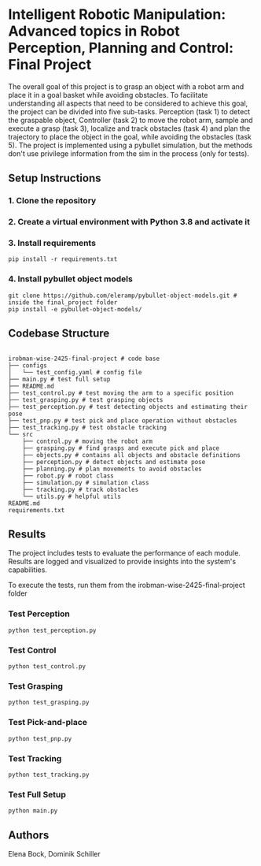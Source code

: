 # Intelligent Robotic Manipulation: Advanced topics in Robot Perception, Planning and Control: Final Project

The overall goal of this project is to grasp an object with a robot arm and place it in a goal basket while avoiding obstacles. To facilitate understanding all aspects that need to be considered to achieve this goal, the project can be divided into five sub-tasks. Perception (task 1) to detect the graspable object, Controller (task 2) to move the robot arm, sample and execute a grasp (task 3), localize and track obstacles (task 4) and plan the trajectory to place the object in the goal, while avoiding the obstacles (task 5). The project is implemented using a pybullet simulation, but the methods don't use privilege information from the sim in the process (only for tests).

## Setup Instructions

### 1. Clone the repository
### 2. Create a virtual environment with Python 3.8 and activate it
### 3. Install requirements
```shell
pip install -r requirements.txt
```
### 4. Install pybullet object models
```shell
git clone https://github.com/eleramp/pybullet-object-models.git # inside the final_project folder
pip install -e pybullet-object-models/
```

## Codebase Structure

```shell

irobman-wise-2425-final-project # code base
├── configs
│   └── test_config.yaml # config file
├── main.py # test full setup
├── README.md
├── test_control.py # test moving the arm to a specific position
├── test_grasping.py # test grasping objects
├── test_perception.py # test detecting objects and estimating their pose
├── test_pnp.py # test pick and place operation without obstacles
├── test_tracking.py # test obstacle tracking
└── src
    ├── control.py # moving the robot arm
    ├── grasping.py # find grasps and execute pick and place
    ├── objects.py # contains all objects and obstacle definitions
    ├── perception.py # detect objects and estimate pose
    ├── planning.py # plan movements to avoid obstacles
    ├── robot.py # robot class
    ├── simulation.py # simulation class
    ├── tracking.py # track obstacles
    └── utils.py # helpful utils
README.md
requirements.txt

```

## Results

The project includes tests to evaluate the performance of each module. Results are logged and visualized to provide insights into the system's capabilities.

To execute the tests, run them from the irobman-wise-2425-final-project folder

### Test Perception
```shell
python test_perception.py
```
### Test Control
```shell
python test_control.py
```
### Test Grasping
```shell
python test_grasping.py
```
### Test Pick-and-place
```shell
python test_pnp.py
```
### Test Tracking
```shell
python test_tracking.py
```
### Test Full Setup
```shell
python main.py
```

## Authors

Elena Bock, Dominik Schiller

